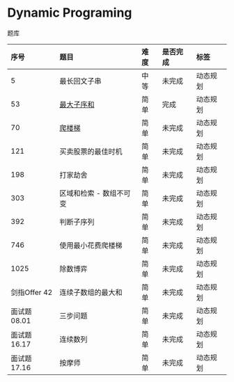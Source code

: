 # Dynamic Programing

题库

|序号|题目|难度|是否完成|标签|
|:--|:--|:--|:--|:--|
|5|最长回文子串|中等|未完成|动态规划|
|53|[最大子序和](https://github.com/ALOP150/leetcode-go/blob/master/dp/maxSubArray/README.md)|简单|完成|动态规划|
|70|[爬楼梯](https://github.com/ALOP150/leetcode-go/blob/master/dp/climbStairs/README.md)|简单|未完成|动态规划|
|121|买卖股票的最佳时机|简单|未完成|动态规划|
|198|打家劫舍|简单|未完成|动态规划|
|303|区域和检索 - 数组不可变  |简单|未完成|动态规划|
|392|判断子序列  |简单|未完成|动态规划|
|746|使用最小花费爬楼梯 |简单|未完成|动态规划|
|1025|除数博弈 |简单|未完成|动态规划|
|剑指Offer 42|连续子数组的最大和 |简单|未完成|动态规划|
|面试题 08.01|三步问题   |简单|未完成|动态规划|
|面试题 16.17|连续数列     |简单|未完成|动态规划|
|面试题 17.16|	按摩师     |简单|未完成|动态规划|